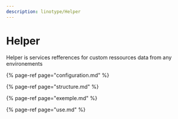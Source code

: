 ```yaml
---
description: linotype/Helper
---
```


# Helper

Helper is services refferences for custom ressources data from any environements

{% page-ref page="configuration.md" %}

{% page-ref page="structure.md" %}

{% page-ref page="exemple.md" %}

{% page-ref page="use.md" %}



